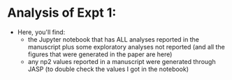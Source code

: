 
# Analysis of Expt 1:

* Here, you'll find:
  * the Jupyter notebook that has ALL analyses reported in the manuscript plus some exploratory analyses not reported (and all the figures that were generated in the paper are here)
  * any np2 values reported in a manuscript were generated through JASP (to double check the values I got in the notebook)


